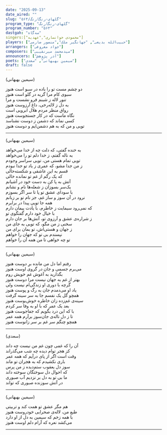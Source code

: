 ```yaml
---
date: "2025-09-13"
date_aired: ""
slug: "گلهای-رنگارنگ/۵۶۴"
program_type: "گلهای-رنگارنگ"
program_number: "۵۶۴"
dastgah: "سه‌گاه"
singers:["محمودی خوانساری","عهدیه"]
players: ["حبیب‌الله بدیعی", "جهانگیر ملک","منصور صارمی"]
arrangers: ["جواد معروفی"]
composers: ["سیدمحمد میرنقیبی"]
announcers: ["آذر پژوهش"]
poets: ["سیمین بهبهانی", "سعدی"]
draft: false
---
```


(سیمین بهبهانی)  

دو چشم مست تو را باده در سبو است هنوز  
سبوی کام مرا گریه در گلو است هنوز  
تنور لاله ز شبنم فرو نشست و مرا  
به دل ز لاله‌رخی، داغ آرزوست هنوز  
رواق منظر مردم هلال ابرویی است  
نگاه ماست که در کار جستجوست هنوز  
کسی نماند که دشمن ز دوست نشناسد  
تویی و من که به هم دشمن‌ایم و دوست هنوز  

---

(سیمین بهبهانی)

به خنده گفتی، که دلت چه از خدا می‌خواهد  
به ناله گفتم، ز خدا دلم تو را می‌خواهد  
تویی تمام هستی من، تویی سراسر وجودم  
ز من جدا مشو، که عمری ز یاد تو جدا نبودم  
قسم به این عاشقی و شکسته‌حالی  
که یک رگم از غم تو نمانده خالی  
آتش به پا کن به دست خود در آشیانم  
یک‌سر بسوزان ز شعله‌ها نام و نشانم  
با سودای عشق تو پا تا سر اگر بسوزم  
نرود در آن سوز و ساز غم، جز نام تو بر زبانم  
همه جا تویی پیدا در برابرم  
که نمی‌رود سیمایت ز خاطرم، با یادت پیمان دارم  
با خیال خود دارم گفتگوی تو  
ز شراره‌ی عشق و آرزوی تو، آتش‌ها بر جان دارم  
سخنی ز من مگو، که تویی به جای من  
ز جهان و هستی‌اش، تو بمان برای من  
نپسندم بی تو که جهان را خواهم  
تو چه خواهی تا من همه آن را خواهم  

---

(سیمین بهبهانی)

رفتم اما دل من مانده برِ دوست هنوز  
می‌برم جسمی و جان در گروی اوست هنوز  
بگذارید به آغوش غم خویش روم  
بهتر از غم به جهان نیست مرا دوست هنوز  
گرچه با دوری او زندگی‌ام نیست ولی  
یاد او می‌دمدم جان به رگ و پوست هنوز  
همچو گل یک نفسم جا به سر سینه گرفت  
سینه‌ی غم‌زده زان خاطره خوش‌بوست هنوز  
بعد یک عمر که با او به وفا سر کردم  
با که این درد بگویم که جفاجوست هنوز  
تا ز دل ناله‌ی جان‌سوز برآرم همه عمر  
همچو چنگم سر غم بر سر زانوست هنوز

---

(سعدی)

آن را که غمی چون غم من نیست چه داند  
کز هجر توام دیده چه شب می‌گذراند  
وقت است اگر از پای درآیم که همه عمر  
باری نکشیدم که به هجران تو ماند  
سوز دل یعقوب ستم‌دیده ز من پرس  
که احوال دل سوختگان سوخته داند  
ما بی تو به دل بر نزدیم آب صبوری  
در آتش سوزنده صبوری که تواند

---

(سیمین بهبهانی)

هم مگر عشق تو همت کند و تربیتی  
طبع من، لاله‌ی صحرایی خودروست هنوز  
با همه زخم که سیمین به دل از او دارد  
می‌کشد نعره که آرام دلم اوست هنوز

---